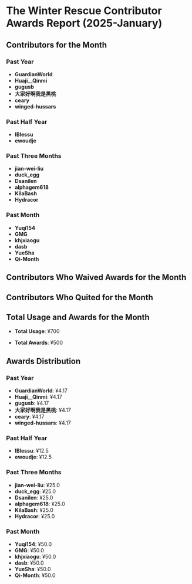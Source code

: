 # The Winter Rescue Contributor Awards Report (2025-January)

## Contributors for the Month

### Past Year

- **GuardianWorld**
- **Huaji__Qinmi**
- **gugusb**
- **大家好啊我是黑桃**
- **ceary**
- **winged-hussars**

### Past Half Year

- **IBlessu**
- **ewoudje**

### Past Three Months

- **jian-wei-liu**
- **duck_egg**
- **Dsanilen**
- **alphagem618**
- **KilaBash**
- **Hydracor**

### Past Month

- **Yuqi154**
- **GMG**
- **khjxiaogu**
- **dasb**
- **YueSha**
- **Qi-Month**

## Contributors Who Waived Awards for the Month

## Contributors Who Quited for the Month

## Total Usage and Awards for the Month

- **Total Usage**: ¥700

- **Total Awards**: ¥500
## Awards Distribution 

### Past Year

- **GuardianWorld**: ¥4.17
- **Huaji__Qinmi**: ¥4.17
- **gugusb**: ¥4.17
- **大家好啊我是黑桃**: ¥4.17
- **ceary**: ¥4.17
- **winged-hussars**: ¥4.17

### Past Half Year

- **IBlessu**: ¥12.5
- **ewoudje**: ¥12.5

### Past Three Months

- **jian-wei-liu**: ¥25.0
- **duck_egg**: ¥25.0
- **Dsanilen**: ¥25.0
- **alphagem618**: ¥25.0
- **KilaBash**: ¥25.0
- **Hydracor**: ¥25.0

### Past Month

- **Yuqi154**: ¥50.0
- **GMG**: ¥50.0
- **khjxiaogu**: ¥50.0
- **dasb**: ¥50.0
- **YueSha**: ¥50.0
- **Qi-Month**: ¥50.0

